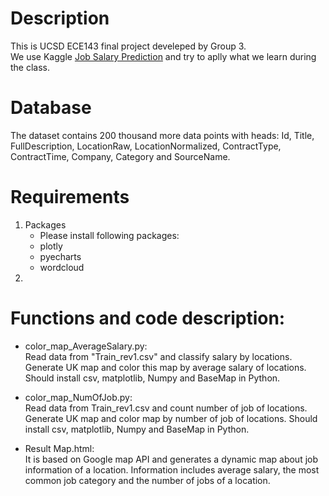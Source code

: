 # Description
This is UCSD ECE143 final project develeped by Group 3.<br>
We use Kaggle [Job Salary Prediction](https://www.kaggle.com/c/job-salary-prediction/data) and try to aplly what we learn during the class.
# Database
The dataset contains 200 thousand more data points with heads: Id, Title, FullDescription, LocationRaw, LocationNormalized, ContractType, ContractTime, Company, Category and SourceName.

# Requirements
1. Packages
   - Please install following packages:
    - plotly
    - pyecharts
    - wordcloud
2.
    
# Functions and code description:
  
- color_map_AverageSalary.py:<br>
    Read data from "Train_rev1.csv" and classify salary by locations.
    Generate UK map and color this map by average salary of locations.
    Should install csv, matplotlib, Numpy and BaseMap in Python.

- color_map_NumOfJob.py:<br>
    Read data from Train_rev1.csv and count number of job of locations.
    Generate UK map and color map by number of job of locations.
    Should install csv, matplotlib, Numpy and BaseMap in Python.
  
- Result Map.html:<br>
    It is based on Google map API and generates a dynamic map about job information of a location.
    Information includes average salary, the most common job category and the number of jobs of a location.
